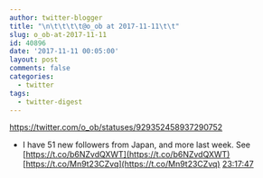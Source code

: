 ```yaml
---
author: twitter-blogger
title: "\n\t\t\t\t@o_ob at 2017-11-11\t\t"
slug: o_ob-at-2017-11-11
id: 40896
date: '2017-11-11 00:05:00'
layout: post
comments: false
categories:
  - twitter
tags:
  - twitter-digest
---
```


https://twitter.com/o_ob/statuses/929352458937290752  

*   I have 51 new followers from Japan, and more last week. See [https://t.co/b6NZvdQXWT](https://t.co/b6NZvdQXWT) [https://t.co/Mn9t23CZvq](https://t.co/Mn9t23CZvq) [23:17:47](https://twitter.com/o_ob/statuses/929352458937290752)